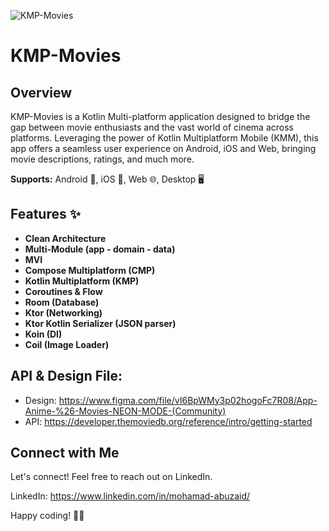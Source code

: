 ![KMP-Movies](https://github.com/mohamad-abuzaid/mohamad-abuzaid/assets/935514/5cf70249-eecf-42bb-b483-af7a53ceee9d)

# KMP-Movies

## Overview

KMP-Movies is a Kotlin Multi-platform application designed to bridge the gap between movie enthusiasts and the vast world of cinema across platforms. Leveraging the power of Kotlin Multiplatform Mobile (KMM), this app offers a seamless user experience on Android, iOS and Web, bringing movie descriptions, ratings, and much more.


**Supports:** Android 📱, iOS 📱, Web 🌐, Desktop 🖥️

## Features ✨

- **Clean Architecture**
- **Multi-Module (app - domain - data)**
- **MVI**
- **Compose Multiplatform (CMP)**
- **Kotlin Multiplatform (KMP)**
- **Coroutines & Flow**
- **Room (Database)**
- **Ktor (Networking)**
- **Ktor Kotlin Serializer (JSON parser)**
- **Koin (DI)**
- **Coil (Image Loader)**

## API & Design File:
- Design: https://www.figma.com/file/vI6BpWMy3p02hogoFc7R08/App-Anime-%26-Movies-NEON-MODE-(Community)
- API: https://developer.themoviedb.org/reference/intro/getting-started

## Connect with Me

Let's connect! Feel free to reach out on LinkedIn.

LinkedIn: https://www.linkedin.com/in/mohamad-abuzaid/

Happy coding! 🚀✨
